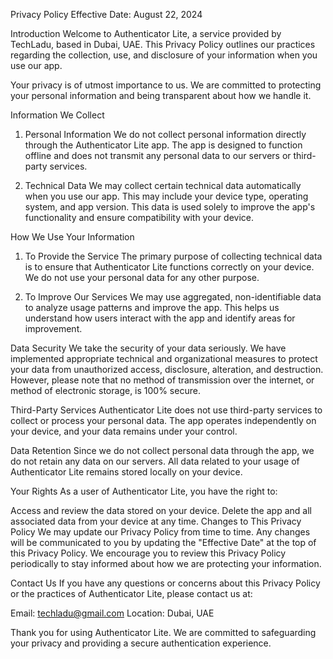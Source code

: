 Privacy Policy
Effective Date: August 22, 2024

Introduction
Welcome to Authenticator Lite, a service provided by TechLadu, based in Dubai, UAE. This Privacy Policy outlines our practices regarding the collection, use, and disclosure of your information when you use our app.

Your privacy is of utmost importance to us. We are committed to protecting your personal information and being transparent about how we handle it.

Information We Collect
1. Personal Information
We do not collect personal information directly through the Authenticator Lite app. The app is designed to function offline and does not transmit any personal data to our servers or third-party services.

2. Technical Data
We may collect certain technical data automatically when you use our app. This may include your device type, operating system, and app version. This data is used solely to improve the app's functionality and ensure compatibility with your device.

How We Use Your Information
1. To Provide the Service
The primary purpose of collecting technical data is to ensure that Authenticator Lite functions correctly on your device. We do not use your personal data for any other purpose.

2. To Improve Our Services
We may use aggregated, non-identifiable data to analyze usage patterns and improve the app. This helps us understand how users interact with the app and identify areas for improvement.

Data Security
We take the security of your data seriously. We have implemented appropriate technical and organizational measures to protect your data from unauthorized access, disclosure, alteration, and destruction. However, please note that no method of transmission over the internet, or method of electronic storage, is 100% secure.

Third-Party Services
Authenticator Lite does not use third-party services to collect or process your personal data. The app operates independently on your device, and your data remains under your control.

Data Retention
Since we do not collect personal data through the app, we do not retain any data on our servers. All data related to your usage of Authenticator Lite remains stored locally on your device.

Your Rights
As a user of Authenticator Lite, you have the right to:

Access and review the data stored on your device.
Delete the app and all associated data from your device at any time.
Changes to This Privacy Policy
We may update our Privacy Policy from time to time. Any changes will be communicated to you by updating the "Effective Date" at the top of this Privacy Policy. We encourage you to review this Privacy Policy periodically to stay informed about how we are protecting your information.

Contact Us
If you have any questions or concerns about this Privacy Policy or the practices of Authenticator Lite, please contact us at:

Email: techladu@gmail.com
Location: Dubai, UAE

Thank you for using Authenticator Lite. We are committed to safeguarding your privacy and providing a secure authentication experience.
